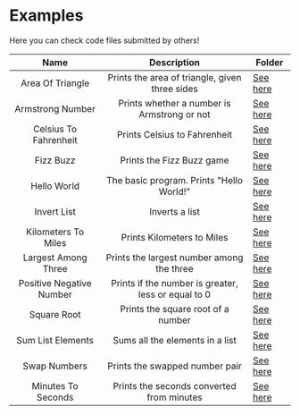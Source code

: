 # Examples

Here you can check code files submitted by others!

|           Name           |                     Description                     | Folder                                                                                            |
| :----------------------: | :-------------------------------------------------: | ------------------------------------------------------------------------------------------------- |
|     Area Of Triangle     |   Prints the area of triangle, given three sides    | [See here](https://github.com/UjwalKandi/Pansy/tree/Add-examples/examples/AreaOfTriangle)         |
|     Armstrong Number     |     Prints whether a number is Armstrong or not     | [See here](https://github.com/UjwalKandi/Pansy/tree/Add-examples/examples/ArmstrongNumber)        |
|  Celsius To Fahrenheit   |            Prints Celsius to Fahrenheit             | [See here](https://github.com/UjwalKandi/Pansy/tree/Add-examples/examples/CelsiusToFahrenheit)    |
|        Fizz Buzz         |              Prints the Fizz Buzz game              | [See here](https://github.com/UjwalKandi/Pansy/tree/Add-examples/examples/FizzBuzz)               |
|       Hello World        |      The basic program. Prints "Hello World!"       | [See here](https://github.com/UjwalKandi/Pansy/tree/Add-examples/examples/HelloWorld)             |
|       Invert List        |                   Inverts a list                    | [See here](https://github.com/UjwalKandi/Pansy/tree/Add-examples/examples/InvertList)             |
|   Kilometers To Miles    |             Prints Kilometers to Miles              | [See here](https://github.com/UjwalKandi/Pansy/tree/Add-examples/examples/KilometersToMiles)      |
|   Largest Among Three    |      Prints the largest number among the three      | [See here](https://github.com/UjwalKandi/Pansy/tree/Add-examples/examples/LargestAmongThree)      |
| Positive Negative Number | Prints if the number is greater, less or equal to 0 | [See here](https://github.com/UjwalKandi/Pansy/tree/Add-examples/examples/PositiveNegativeNumber) |
|       Square Root        |         Prints the square root of a number          | [See here](https://github.com/UjwalKandi/Pansy/tree/Add-examples/examples/SquareRoot)             |
|    Sum List Elements     |           Sums all the elements in a list           | [See here](https://github.com/UjwalKandi/Pansy/tree/Add-examples/examples/SumListElements)        |
|       Swap Numbers       |           Prints the swapped number pair            | [See here](https://github.com/UjwalKandi/Pansy/tree/Add-examples/examples/SwapNumbers)            |
|    Minutes To Seconds    |      Prints the seconds converted from minutes      | [See here](https://github.com/UjwalKandi/Pansy/tree/Add-examples/examples/MinToSec)               |
